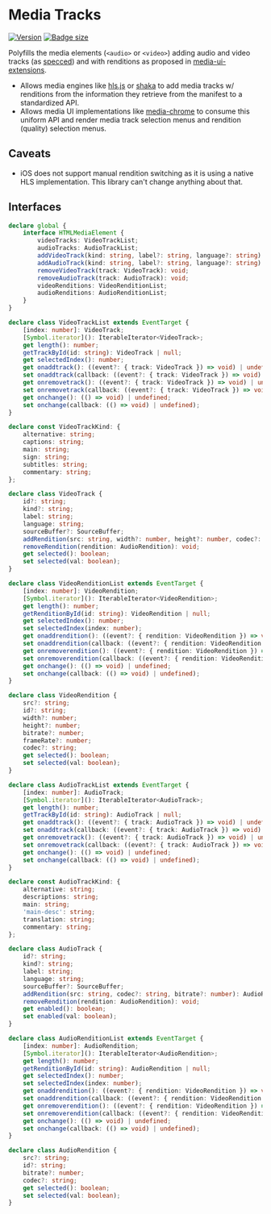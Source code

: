# Media Tracks

[![Version](https://img.shields.io/npm/v/media-tracks?style=flat-square)](https://www.npmjs.com/package/media-tracks) 
[![Badge size](https://img.badgesize.io/https://cdn.jsdelivr.net/npm/media-tracks/+esm?compression=gzip&label=gzip&style=flat-square)](https://cdn.jsdelivr.net/npm/media-tracks/+esm)


Polyfills the media elements (`<audio>` or `<video>`) adding audio and video tracks (as [specced](https://html.spec.whatwg.org/multipage/media.html#media-resources-with-multiple-media-tracks)) and with renditions as proposed in [media-ui-extensions](https://github.com/video-dev/media-ui-extensions).

- Allows media engines like [hls.js](https://github.com/video-dev/hls.js)
or [shaka](https://github.com/shaka-project/shaka-player) to add media tracks w/
renditions from the information they retrieve from the manifest to a standardized
API.
- Allows media UI implementations like [media-chrome](https://github.com/muxinc/media-chrome) to consume this uniform API and render media track selection menus
and rendition (quality) selection menus.


## Caveats

- iOS does not support manual rendition switching as it is using a native
  HLS implementation. This library can't change anything about that. 

## Interfaces

```ts
declare global {
    interface HTMLMediaElement {
        videoTracks: VideoTrackList;
        audioTracks: AudioTrackList;
        addVideoTrack(kind: string, label?: string, language?: string): VideoTrack;
        addAudioTrack(kind: string, label?: string, language?: string): AudioTrack;
        removeVideoTrack(track: VideoTrack): void;
        removeAudioTrack(track: AudioTrack): void;
        videoRenditions: VideoRenditionList;
        audioRenditions: AudioRenditionList;
    }
}

declare class VideoTrackList extends EventTarget {
    [index: number]: VideoTrack;
    [Symbol.iterator](): IterableIterator<VideoTrack>;
    get length(): number;
    getTrackById(id: string): VideoTrack | null;
    get selectedIndex(): number;
    get onaddtrack(): ((event?: { track: VideoTrack }) => void) | undefined;
    set onaddtrack(callback: ((event?: { track: VideoTrack }) => void) | undefined);
    get onremovetrack(): ((event?: { track: VideoTrack }) => void) | undefined;
    set onremovetrack(callback: ((event?: { track: VideoTrack }) => void) | undefined);
    get onchange(): (() => void) | undefined;
    set onchange(callback: (() => void) | undefined);
}

declare const VideoTrackKind: {
    alternative: string;
    captions: string;
    main: string;
    sign: string;
    subtitles: string;
    commentary: string;
};

declare class VideoTrack {
    id?: string;
    kind?: string;
    label: string;
    language: string;
    sourceBuffer?: SourceBuffer;
    addRendition(src: string, width?: number, height?: number, codec?: string, bitrate?: number, frameRate?: number): VideoRendition;
    removeRendition(rendition: AudioRendition): void;
    get selected(): boolean;
    set selected(val: boolean);
}

declare class VideoRenditionList extends EventTarget {
    [index: number]: VideoRendition;
    [Symbol.iterator](): IterableIterator<VideoRendition>;
    get length(): number;
    getRenditionById(id: string): VideoRendition | null;
    get selectedIndex(): number;
    set selectedIndex(index: number);
    get onaddrendition(): ((event?: { rendition: VideoRendition }) => void) | undefined;
    set onaddrendition(callback: ((event?: { rendition: VideoRendition }) => void) | undefined);
    get onremoverendition(): ((event?: { rendition: VideoRendition }) => void) | undefined;
    set onremoverendition(callback: ((event?: { rendition: VideoRendition }) => void) | undefined);
    get onchange(): (() => void) | undefined;
    set onchange(callback: (() => void) | undefined);
}

declare class VideoRendition {
    src?: string;
    id?: string;
    width?: number;
    height?: number;
    bitrate?: number;
    frameRate?: number;
    codec?: string;
    get selected(): boolean;
    set selected(val: boolean);
}

declare class AudioTrackList extends EventTarget {
    [index: number]: AudioTrack;
    [Symbol.iterator](): IterableIterator<AudioTrack>;
    get length(): number;
    getTrackById(id: string): AudioTrack | null;
    get onaddtrack(): ((event?: { track: AudioTrack }) => void) | undefined;
    set onaddtrack(callback: ((event?: { track: AudioTrack }) => void) | undefined);
    get onremovetrack(): ((event?: { track: AudioTrack }) => void) | undefined;
    set onremovetrack(callback: ((event?: { track: AudioTrack }) => void) | undefined);
    get onchange(): (() => void) | undefined;
    set onchange(callback: (() => void) | undefined);
}

declare const AudioTrackKind: {
    alternative: string;
    descriptions: string;
    main: string;
    'main-desc': string;
    translation: string;
    commentary: string;
};

declare class AudioTrack {
    id?: string;
    kind?: string;
    label: string;
    language: string;
    sourceBuffer?: SourceBuffer;
    addRendition(src: string, codec?: string, bitrate?: number): AudioRendition;
    removeRendition(rendition: AudioRendition): void;
    get enabled(): boolean;
    set enabled(val: boolean);
}

declare class AudioRenditionList extends EventTarget {
    [index: number]: AudioRendition;
    [Symbol.iterator](): IterableIterator<AudioRendition>;
    get length(): number;
    getRenditionById(id: string): AudioRendition | null;
    get selectedIndex(): number;
    set selectedIndex(index: number);
    get onaddrendition(): ((event?: { rendition: VideoRendition }) => void) | undefined;
    set onaddrendition(callback: ((event?: { rendition: VideoRendition }) => void) | undefined);
    get onremoverendition(): ((event?: { rendition: VideoRendition }) => void) | undefined;
    set onremoverendition(callback: ((event?: { rendition: VideoRendition }) => void) | undefined);
    get onchange(): (() => void) | undefined;
    set onchange(callback: (() => void) | undefined);
}

declare class AudioRendition {
    src?: string;
    id?: string;
    bitrate?: number;
    codec?: string;
    get selected(): boolean;
    set selected(val: boolean);
}
```
